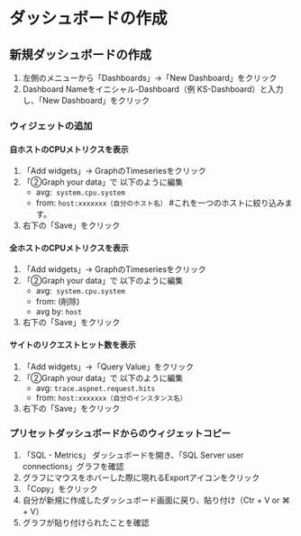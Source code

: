 # ダッシュボードの作成

## 新規ダッシュボードの作成

1.  左側のメニューから「Dashboards」→「New Dashboard」をクリック
2.  Dashboard Nameをイニシャル-Dashboard（例 KS-Dashboard）と入力し、「New Dashboard」をクリック

### ウィジェットの追加
#### 自ホストのCPUメトリクスを表示
 1. 「Add widgets」→ GraphのTimeseriesをクリック
2. 「②Graph your data」で 以下のように編集
    -  avg:  `system.cpu.system`
    -  from: `host:xxxxxxx（自分のホスト名）`        #これを一つのホストに絞り込みます。
 3. 右下の「Save」をクリック
#### 全ホストのCPUメトリクスを表示
1. 「Add widgets」→ GraphのTimeseriesをクリック
2. 「②Graph your data」で 以下のように編集
    -  avg:  `system.cpu.system`
    -  from: (削除)
    -  avg by: `host`
 3. 右下の「Save」をクリック
#### サイトのリクエストヒット数を表示
1.  「Add widgets」→「Query Value」をクリック
2.  「②Graph your data」で 以下のように編集
    -   avg: `trace.aspnet.request.hits`
    -   from: `host:xxxxxxx（自分のインスタンス名）`
3.  右下の「Save」をクリック

### プリセットダッシュボードからのウィジェットコピー

1.  「SQL - Metrics」 ダッシュボードを開き、「SQL Server user connections」グラフを確認
2.  グラフにマウスをホバーした際に現れるExportアイコンをクリック
3.  「Copy」をクリック
4.  自分が新規に作成したダッシュボード画面に戻り、貼り付け（Ctr + V or ⌘ + V）
5.  グラフが貼り付けられたことを確認
